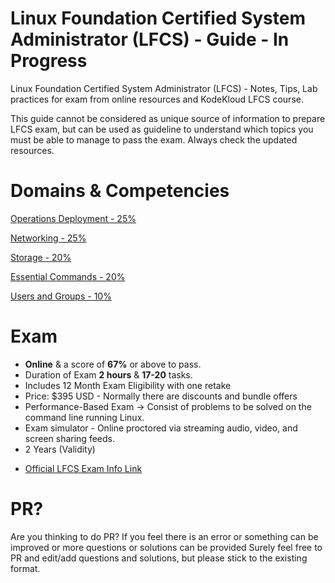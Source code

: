 # Linux Foundation Certified System Administrator (LFCS) - Guide - In Progress
Linux Foundation Certified System Administrator (LFCS) - Notes, Tips, Lab practices for exam from online resources and KodeKloud LFCS course.

This guide cannot be considered as unique source of information to prepare LFCS exam, but can be used as guideline to understand which topics you must be able to manage to pass the exam. Always check the updated resources.

# Domains & Competencies

[Operations Deployment - 25%](OperationsDeployment.md)

[Networking - 25%](Networking.md)

[Storage - 20%](Storage.md)

[Essential Commands - 20%](EssentialCommands.md)

[Users and Groups - 10%](UsersAndGroups.md)

# Exam

* **Online** & a score of **67%** or above to pass. 
* Duration of Exam **2 hours** & **17-20** tasks.
* Includes 12 Month Exam Eligibility with one retake
* Price: $395 USD - Normally there are discounts and bundle offers 
* Performance-Based Exam -> Consist of problems to be solved on the command line running Linux.
* Exam simulator - Online proctored via streaming audio, video, and screen sharing feeds.
* 2 Years (Validity)

- [Official LFCS Exam Info Link](https://training.linuxfoundation.org/certification/linux-foundation-certified-sysadmin-lfcs/)
  

# PR?
Are you thinking to do PR? If you feel there is an error or something can be improved or more questions or solutions can be provided
Surely feel free to PR and edit/add questions and solutions, but please stick to the existing format.
